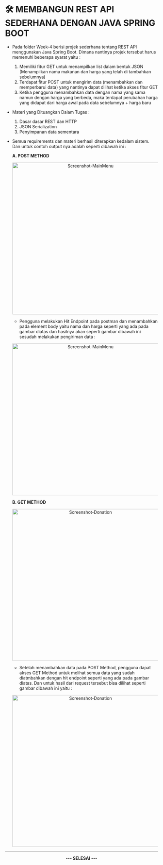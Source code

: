 # 🛠️ MEMBANGUN REST API SEDERHANA DENGAN JAVA SPRING BOOT

- Pada folder Week-4 berisi projek sederhana tentang REST API menggunakan Java Spring Boot. Dimana nantinya projek tersebut harus memenuhi beberapa syarat yaitu :
  
  1. Memiliki fitur GET untuk menampilkan list dalam bentuk JSON (Menampilkan nama makanan dan harga yang telah di tambahkan sebelumnya)
  2. Terdapat fitur POST untuk mengirim data (menambahkan dan memperbarui data) yang nantinya dapat dilihat ketika akses fitur GET
  3. Ketika pengguna menambahkan data dengan nama yang sama namun dengan harga yang berbeda, maka terdapat perubahan harga yang didapat dari harga awal pada data sebelumnya + harga baru
 
- Materi yang Dituangkan Dalam Tugas :

  1. Dasar dasar REST dan HTTP
  2. JSON Serialization
  3. Penyimpanan data sementara
 
- Semua requirements dan materi berhasil diterapkan kedalam sistem. Dan untuk contoh output nya adalah seperti dibawah ini :

  **A. POST METHOD**
  <p align="center">
    <img src="https://github.com/user-attachments/assets/ae476fe7-8ae4-4e79-952a-3e69f219d337" alt="Screenshot-MainMenu" width="500">
  </p>

    - Pengguna melakukan Hit Endpoint pada postman dan menambahkan pada element body yaitu nama dan harga seperti yang ada pada gambar diatas dan hasilnya akan seperti gambar dibawah ini sesudah melakukan pengiriman data :

  <p align="center">
    <img src="https://github.com/user-attachments/assets/9596d8cc-d6f3-4b5d-9370-e667de082de5" alt="Screenshot-MainMenu" width="500">
  </p>

  **B. GET METHOD**
  <p align="center">
    <img src="https://github.com/user-attachments/assets/8a77a2f4-39bb-4e65-b9ce-208630bff833" alt="Screenshot-Donation" width="500">
  </p>

    - Setelah menambahkan data pada POST Method, pengguna dapat akses GET Method untuk melihat semua data yang sudah diatmbahkan dengan hit endpoint seperti yang ada pada gambar diatas. Dan untuk hasil dari request tersebut bisa dilihat seperti gambar dibawah ini yaitu :

   <p align="center">
    <img src="https://github.com/user-attachments/assets/e24c2bcd-197e-449a-b4f0-f9e9b7516a52" alt="Screenshot-Donation" width="500">
  </p>

---
<p align="center"><strong>--- SELESAI ---</strong></p>
